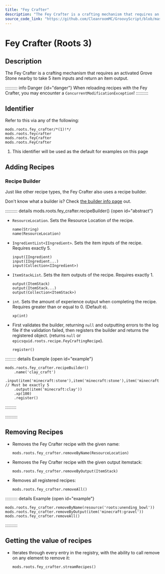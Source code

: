 ```yaml
---
title: "Fey Crafter"
description: "The Fey Crafter is a crafting mechanism that requires an activated Grove Stone nearby to take 5 item inputs and return an item output."
source_code_link: "https://github.com/CleanroomMC/GroovyScript/blob/master/src/main/java/com/cleanroommc/groovyscript/compat/mods/roots/FeyCrafter.java"
---
```


# Fey Crafter (Roots 3)

## Description

The Fey Crafter is a crafting mechanism that requires an activated Grove Stone nearby to take 5 item inputs and return an item output.

:::::::::: info Danger {id="danger"}
 When reloading recipes with the Fey Crafter, you may encounter a `ConcurrentModificationException`!
::::::::::

## Identifier

Refer to this via any of the following:

```groovy:no-line-numbers {1}
mods.roots.fey_crafter/*(1)!*/
mods.roots.feycrafter
mods.roots.feyCrafter
mods.roots.FeyCrafter
```

1. This identifier will be used as the default for examples on this page

## Adding Recipes

### Recipe Builder

Just like other recipe types, the Fey Crafter also uses a recipe builder.

Don't know what a builder is? Check [the builder info page](../../../groovy/builder.md) out.

:::::::::: details mods.roots.fey_crafter.recipeBuilder() {open id="abstract"}
- `ResourceLocation`. Sets the Resource Location of the recipe.

    ```groovy:no-line-numbers
    name(String)
    name(ResourceLocation)
    ```

- `IngredientList<IIngredient>`. Sets the item inputs of the recipe. Requires exactly 5.

    ```groovy:no-line-numbers
    input(IIngredient)
    input(IIngredient...)
    input(Collection<IIngredient>)
    ```

- `ItemStackList`. Sets the item outputs of the recipe. Requires exactly 1.

    ```groovy:no-line-numbers
    output(ItemStack)
    output(ItemStack...)
    output(Collection<ItemStack>)
    ```

- `int`. Sets the amount of experience output when completing the recipe. Requires greater than or equal to 0. (Default `0`).

    ```groovy:no-line-numbers
    xp(int)
    ```

- First validates the builder, returning `null` and outputting errors to the log file if the validation failed, then registers the builder and returns the registered object. (returns `null` or `epicsquid.roots.recipe.FeyCraftingRecipe`).

    ```groovy:no-line-numbers
    register()
    ```

::::::::: details Example {open id="example"}
```groovy:no-line-numbers
mods.roots.fey_crafter.recipeBuilder()
    .name('clay_craft')
    .input(item('minecraft:stone'),item('minecraft:stone'),item('minecraft:stone'),item('minecraft:stone'),item('minecraft:stone')) // Must be exactly 5
    .output(item('minecraft:clay'))
    .xp(100)
    .register()
```

:::::::::

::::::::::

## Removing Recipes

- Removes the Fey Crafter recipe with the given name:

    ```groovy:no-line-numbers
    mods.roots.fey_crafter.removeByName(ResourceLocation)
    ```

- Removes the Fey Crafter recipe with the given output itemstack:

    ```groovy:no-line-numbers
    mods.roots.fey_crafter.removeByOutput(ItemStack)
    ```

- Removes all registered recipes:

    ```groovy:no-line-numbers
    mods.roots.fey_crafter.removeAll()
    ```

:::::::::: details Example {open id="example"}
```groovy:no-line-numbers
mods.roots.fey_crafter.removeByName(resource('roots:unending_bowl'))
mods.roots.fey_crafter.removeByOutput(item('minecraft:gravel'))
mods.roots.fey_crafter.removeAll()
```

::::::::::

## Getting the value of recipes

- Iterates through every entry in the registry, with the ability to call remove on any element to remove it:

    ```groovy:no-line-numbers
    mods.roots.fey_crafter.streamRecipes()
    ```
